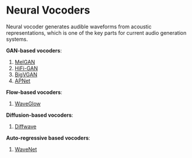 # Neural Vocoders
Neural vocoder generates audible waveforms from acoustic representations, which is one of the key parts for current audio generation systems.

**GAN-based vocoders**: 
1. [MelGAN](https://arxiv.org/abs/1910.06711)
2. [HiFi-GAN](https://arxiv.org/abs/2010.05646)
4. [BigVGAN](https://arxiv.org/abs/2206.04658)
5. [APNet](https://arxiv.org/abs/2305.07952)
   
**Flow-based vocoders**:
1. [WaveGlow](https://arxiv.org/abs/1811.00002)

**Diffusion-based vocoders**:
1. [Diffwave](https://arxiv.org/abs/2009.09761)

**Auto-regressive based vocoders**:
1. [WaveNet](https://arxiv.org/abs/1609.03499)
